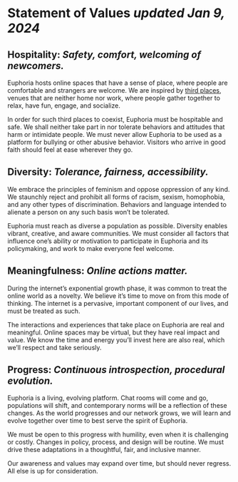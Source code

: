 # Statement of Values  *updated Jan 9, 2024*


## Hospitality: *Safety, comfort, welcoming of newcomers.*

Euphoria hosts online spaces that have a sense of place, where people are
comfortable and strangers are welcome. We are inspired by [third
places](https://en.wikipedia.org/wiki/Third_place), venues that are neither
home nor work, where people gather together to relax, have fun, engage, and
socialize.

In order for such third places to coexist, Euphoria must be hospitable and
safe. We shall neither take part in nor tolerate behaviors and attitudes that
harm or intimidate people. We must never allow Euphoria to be used as a
platform for bullying or other abusive behavior. Visitors who arrive in good
faith should feel at ease wherever they go.


## Diversity: *Tolerance, fairness, accessibility.*

We embrace the principles of feminism and oppose oppression of any kind. We
staunchly reject and prohibit all forms of racism, sexism, homophobia, and any
other types of discrimination. Behaviors and language intended to alienate a
person on any such basis won’t be tolerated.

Euphoria must reach as diverse a population as possible. Diversity enables
vibrant, creative, and aware communities. We must consider all factors that
influence one’s ability or motivation to participate in Euphoria and its
policymaking, and work to make everyone feel welcome.


## Meaningfulness: *Online actions matter.*

During the internet’s exponential growth phase, it was common to treat the
online world as a novelty. We believe it’s time to move on from this mode of
thinking. The internet is a pervasive, important component of our lives, and
must be treated as such.

The interactions and experiences that take place on Euphoria are real and
meaningful. Online spaces may be virtual, but they have real impact and value.
We know the time and energy you’ll invest here are also real, which we’ll
respect and take seriously.


## Progress: *Continuous introspection, procedural evolution.*

Euphoria is a living, evolving platform. Chat rooms will come and go,
populations will shift, and contemporary norms will be a reflection of these
changes. As the world progresses and our network grows, we will learn and
evolve together over time to best serve the spirit of Euphoria.

We must be open to this progress with humility, even when it is challenging or
costly. Changes in policy, process, and design will be routine. We must drive
these adaptations in a thoughtful, fair, and inclusive manner.

Our awareness and values may expand over time, but should never regress. All
else is up for consideration.
